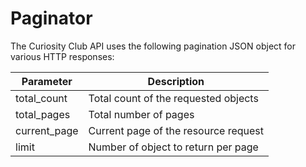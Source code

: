 # Paginator

The Curiosity Club API uses the following pagination JSON object for various HTTP responses:


Parameter | Description
--------- | -----------
total_count | Total count of the requested objects
total_pages | Total number of pages
current_page | Current page of the resource request
limit | Number of object to return per page